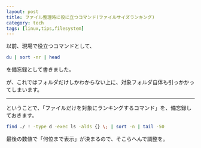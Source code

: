 ```yaml
---
layout: post
title: ファイル整理時に役に立つコマンド(ファイルサイズランキング)
category: tech
tags: [linux,tips,filesystem]
---
```


以前、現場で役立つコマンドとして、

```bash
du | sort -nr | head
```

を備忘録として書きました。

が、これではフォルダだけしかわからない上に、対象フォルダ自体も引っかかってしまいます。

---

ということで、「ファイルだけを対象にランキングするコマンド」を、備忘録しておきます。

```bash
find ./ ! -type d -exec ls -alds {} \; | sort -n | tail -50
```

最後の数値で「何位まで表示」が決まるので、そこらへんで調整を。
